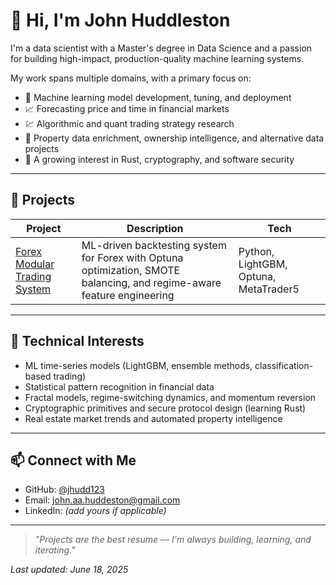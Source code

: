# 👋 Hi, I'm John Huddleston

I'm a data scientist with a Master's degree in Data Science and a passion for building high-impact, production-quality machine learning systems.

My work spans multiple domains, with a primary focus on:

- 🧠 Machine learning model development, tuning, and deployment  
- 📈 Forecasting price and time in financial markets  
- 💹 Algorithmic and quant trading strategy research  
- 🏡 Property data enrichment, ownership intelligence, and alternative data projects  
- 🔐 A growing interest in Rust, cryptography, and software security  

---

## 🚀 Projects

| Project | Description | Tech |
|--------|-------------|------|
| [Forex Modular Trading System](https://github.com/jhudd123/forex_modular_project) | ML-driven backtesting system for Forex with Optuna optimization, SMOTE balancing, and regime-aware feature engineering | Python, LightGBM, Optuna, MetaTrader5 |


---

## 🔬 Technical Interests

- ML time-series models (LightGBM, ensemble methods, classification-based trading)  
- Statistical pattern recognition in financial data  
- Fractal models, regime-switching dynamics, and momentum reversion  
- Cryptographic primitives and secure protocol design (learning Rust)  
- Real estate market trends and automated property intelligence  

---

## 📫 Connect with Me

- GitHub: [@jhudd123](https://github.com/jhudd123)  
- Email: john.aa.huddeston@gmail.com  
- LinkedIn: *(add yours if applicable)*

---

> *"Projects are the best resume — I'm always building, learning, and iterating."*

_Last updated: June 18, 2025_


